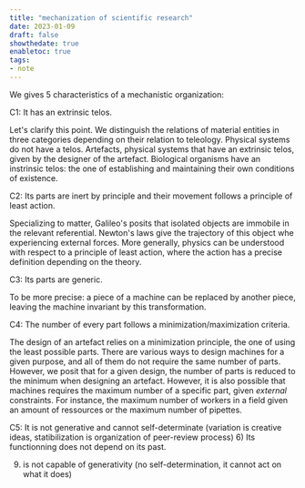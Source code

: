 ```yaml
---
title: "mechanization of scientific research"
date: 2023-01-09
draft: false
showthedate: true
enabletoc: true
tags:
- note
---
```


We gives 5 characteristics of a mechanistic organization: 

C1: It has an extrinsic telos.

Let's clarify this point. We distinguish the relations of material entities in three categories depending on their relation to teleology. Physical systems do not have a telos. Artefacts, physical systems that have an extrinsic telos, given by the designer of the artefact. Biological organisms have an instrinsic telos: the one of establishing and maintaining their own conditions of existence.  

C2: Its parts are inert by principle and their movement follows a principle of least action. 

Specializing to matter, Galileo's posits that isolated objects are immobile in the relevant referential. Newton's laws give the trajectory of this object whe experiencing external forces. More generally, physics can be understood with respect to a principle of least action, where the action has a precise definition depending on the theory.  

C3: Its parts are generic.

To be more precise: a piece of a machine can be replaced by another piece, leaving the machine invariant by this transformation.

C4: The number of every part follows a minimization/maximization criteria. 

The design of an artefact relies on a minimization principle, the one of using the least possible parts. There are various ways to design machines for a given purpose, and all of them do not require the same number of parts. However, we posit that for a given design, the number of parts is reduced to the minimum when designing an artefact.
However, it is also possible that machines requires the maximum number of a specific part, given *external* constraints. For instance, the maximum number of workers in a field given an amount of ressources or the maximum number of pipettes. 

C5: It is not generative and cannot self-determinate (variation is creative ideas, statibilization is organization of peer-review process)
6) Its functionning does not depend on its past.  

9) is not capable of generativity (no self-determination, it cannot act on what it does)



